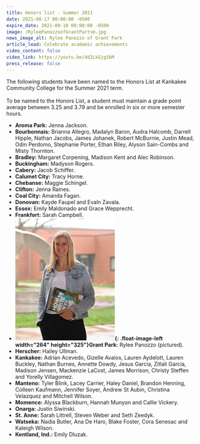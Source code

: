 ```yaml
---
title: Honors list - Summer 2021
date: 2021-08-17 00:00:00 -0500
expire_date: 2021-09-10 00:00:00 -0500
image: /RyleePanozzoofGrantPartsm.jpg
news_image_alt: Rylee Panozzo of Grant Park
article_lead: Celebrate academic achievements
video_content: false
video_link: https://youtu.be/4d2LkGjg5bM
press_release: false
---
```

The following students have been named to the Honors List at Kankakee Community College for the Summer 2021 term.<br><br>To be named to the Honors List, a student must maintain a grade point average between 3.25 and 3.79 and be enrolled in six or more semester hours.

* **Aroma Park:** Jenna Jackson.
* **Bourbonnais:** Brianna Allegro, Madalyn Baron, Audra Halcomb, Darrell Hipple, Nathan Jacobs, James Johanek, Robert McBurnie, Justin Mead, Odin Perdomo, Stephanie Porter, Ethan Riley, Alyson Sain-Combs and Misty Thornton.
* **Bradley:** Margaret Corpening, Madison Kent and Alec Robinson.
* **Buckingham:** Madyson Rogers.
* **Cabery:** Jacob Schiffer.
* **Calumet City:** Tracy Horne.
* **Chebanse:** Maggie Schingel.
* **Clifton:** Jenna Raines.
* **Coal City:** Amanda Fagan.
* **Donovan:** Kayde Faupel and Evaln Zavala.
* **Essex:** Emily Maldonado and Grace Wepprecht.
* **Frankfort:** Sarah Campbell.
* **![](/RyleePanozzoofGrantPartsm.jpg){: .float-image-left width="264" height="325"}Grant Park:** Rylee Panozzo (pictured).
* **Herscher:** Hailey Ullman.
* **Kankakee:** Adrian Acevedo, Gizelle Avalos, Lauren Aydelott, Lauren Buckley, Nathan Burnes, Annette Dowdy, Jesus Garcia, Zitlali Garcia, Madison Jensen, Mackenzie LaCost, James Morrison, Christy Steffen and Yorelly Villagomez.
* **Manteno:** Tyler Blink, Lacey Carrier, Haley Daniel, Brandon Henning, Colleen Kaufmann, Jennifer Soyer, Andrew St Aubin, Christina Velazquez and Mitchell Wilson.
* **Momence:** Alyssa Blackburn, Hannah Munyon and Callie Vickery.
* **Onarga:** Justin Siwinski.
* **St. Anne:** Sarah Littrell, Steven Weber and Seth Zeedyk.
* **Watseka:** Nadia Butler, Ana De Haro, Blake Foster, Cora Senesac and Kaleigh Wilson.
* **Kentland, Ind.:** Emily Dluzak.<br>&nbsp;
